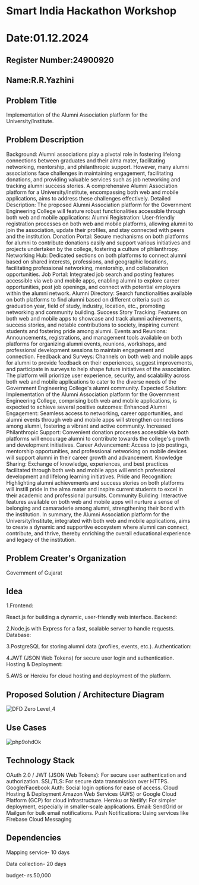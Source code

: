 # Smart India Hackathon Workshop
# Date:01.12.2024
## Register Number:24900920
## Name:R.R.Yazhini
## Problem Title
Implementation of the Alumni Association platform for the University/Institute.
## Problem Description
Background: Alumni associations play a pivotal role in fostering lifelong connections between graduates and their alma mater, facilitating networking, mentorship, and philanthropic support. However, many alumni associations face challenges in maintaining engagement, facilitating donations, and providing valuable services such as job networking and tracking alumni success stories. A comprehensive Alumni Association platform for a University/Institute, encompassing both web and mobile applications, aims to address these challenges effectively. Detailed Description: The proposed Alumni Association platform for the Government Engineering College will feature robust functionalities accessible through both web and mobile applications: Alumni Registration: User-friendly registration processes on both web and mobile platforms, allowing alumni to join the association, update their profiles, and stay connected with peers and the institution. Donation Portal: Secure mechanisms on both platforms for alumni to contribute donations easily and support various initiatives and projects undertaken by the college, fostering a culture of philanthropy. Networking Hub: Dedicated sections on both platforms to connect alumni based on shared interests, professions, and geographic locations, facilitating professional networking, mentorship, and collaboration opportunities. Job Portal: Integrated job search and posting features accessible via web and mobile apps, enabling alumni to explore career opportunities, post job openings, and connect with potential employers within the alumni network. Alumni Directory: Search functionalities available on both platforms to find alumni based on different criteria such as graduation year, field of study, industry, location, etc., promoting networking and community building. Success Story Tracking: Features on both web and mobile apps to showcase and track alumni achievements, success stories, and notable contributions to society, inspiring current students and fostering pride among alumni. Events and Reunions: Announcements, registrations, and management tools available on both platforms for organizing alumni events, reunions, workshops, and professional development sessions to maintain engagement and connection. Feedback and Surveys: Channels on both web and mobile apps for alumni to provide feedback on their experiences, suggest improvements, and participate in surveys to help shape future initiatives of the association. The platform will prioritize user experience, security, and scalability across both web and mobile applications to cater to the diverse needs of the Government Engineering College's alumni community. Expected Solution: Implementation of the Alumni Association platform for the Government Engineering College, comprising both web and mobile applications, is expected to achieve several positive outcomes: Enhanced Alumni Engagement: Seamless access to networking, career opportunities, and alumni events through web and mobile apps will strengthen connections among alumni, fostering a vibrant and active community. Increased Philanthropic Support: Convenient donation processes accessible via both platforms will encourage alumni to contribute towards the college's growth and development initiatives. Career Advancement: Access to job postings, mentorship opportunities, and professional networking on mobile devices will support alumni in their career growth and advancement. Knowledge Sharing: Exchange of knowledge, experiences, and best practices facilitated through both web and mobile apps will enrich professional development and lifelong learning initiatives. Pride and Recognition: Highlighting alumni achievements and success stories on both platforms will instill pride in the alma mater and inspire current students to excel in their academic and professional pursuits. Community Building: Interactive features available on both web and mobile apps will nurture a sense of belonging and camaraderie among alumni, strengthening their bond with the institution. In summary, the Alumni Association platform for the University/Institute, integrated with both web and mobile applications, aims to create a dynamic and supportive ecosystem where alumni can connect, contribute, and thrive, thereby enriching the overall educational experience and legacy of the institution.
## Problem Creater's Organization
Government of Gujarat

## Idea
1.Frontend:

React.js for building a dynamic, user-friendly web interface.
Backend:

2.Node.js with Express for a fast, scalable server to handle requests.
Database:

3.PostgreSQL for storing alumni data (profiles, events, etc.).
Authentication:

4.JWT (JSON Web Tokens) for secure user login and authentication.
Hosting & Deployment:

5.AWS or Heroku for cloud hosting and deployment of the platform.

## Proposed Solution / Architecture Diagram

![DFD Zero Level_4](https://github.com/user-attachments/assets/3d63941d-b53f-46e8-a16b-ba06c02cc7de)

## Use Cases
![php9ohdOk](https://github.com/user-attachments/assets/89ce9185-4ba8-459e-ad77-a592080cbf58)


## Technology Stack
OAuth 2.0 / JWT (JSON Web Tokens): For secure user authentication and authorization.
SSL/TLS: For secure data transmission over HTTPS.
Google/Facebook Auth: Social login options for ease of access.
 Cloud Hosting & Deployment
Amazon Web Services (AWS) or Google Cloud Platform (GCP) for cloud infrastructure.
Heroku or Netlify: For simpler deployment, especially in smaller-scale applications. 
Email: SendGrid or Mailgun for bulk email notifications.
Push Notifications: Using services like Firebase Cloud Messaging

## Dependencies
Mapping service- 10 days

Data collection- 20 days

budget- rs.50,000
